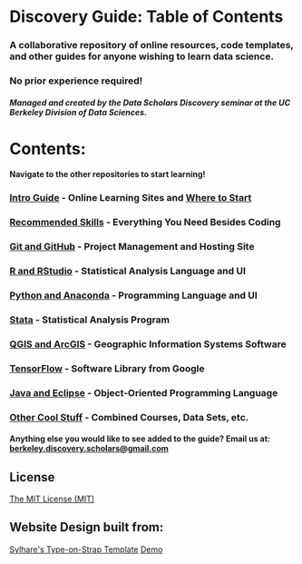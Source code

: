 # Discovery Guide: Table of Contents

### A collaborative repository of online resources, code templates, and other guides for anyone wishing to learn data science. 
### No prior experience required!
 
##### Managed and created by the Data Scholars Discovery seminar at the UC Berkeley Division of Data Sciences.

# Contents:
#### Navigate to the other repositories to start learning!
### [Intro Guide](https://github.com/Data-Scholars-Discovery-Guide/Intro_Guide) - Online Learning Sites and [Where to Start](https://github.com/Data-Scholars-Discovery-Guide/Intro_Guide/blob/master/README.md#where-to-start-absolute-beginners)
### [Recommended Skills](https://github.com/Data-Scholars-Discovery-Guide/Recommended_Skills) - Everything You Need Besides Coding
### [Git and GitHub](https://github.com/Data-Scholars-Discovery-Guide/Git_and_GitHub) - Project Management and Hosting Site
### [R and RStudio](https://github.com/Data-Scholars-Discovery-Guide/R_and_RStudio) - Statistical Analysis Language and UI
### [Python and Anaconda](https://github.com/Data-Scholars-Discovery-Guide/Python_and_Anaconda) - Programming Language and UI
### [Stata](https://github.com/Data-Scholars-Discovery-Guide/Stata) - Statistical Analysis Program
### [QGIS and ArcGIS](https://github.com/Data-Scholars-Discovery-Guide/QGIS_and_ArcGIS) - Geographic Information Systems Software
### [TensorFlow](https://github.com/Data-Scholars-Discovery-Guide/TensorFlow) - Software Library from Google
### [Java and Eclipse](https://github.com/Data-Scholars-Discovery-Guide/Java_and_Eclipse) - Object-Oriented Programming Language
### [Other Cool Stuff](https://github.com/Data-Scholars-Discovery-Guide/Other_Cool_Stuff) - Combined Courses, Data Sets, etc.

#### Anything else you would like to see added to the guide? Email us at: berkeley.discovery.scholars@gmail.com

## License

[The MIT License (MIT)](https://raw.githubusercontent.com/Sylhare/Type-on-Strap/master/LICENSE)

## Website Design built from: 

[Sylhare's Type-on-Strap Template](https://github.com/sylhare/Type-on-Strap)
[Demo](https://sylhare.github.io/Type-on-Strap/)
